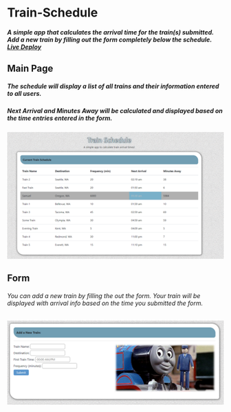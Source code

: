 # Train-Schedule
##### A simple app that calculates the arrival time for the train(s) submitted. Add a new train by filling out the form completely below the schedule. [Live Deploy](https://rizho123.github.io/Train-Schedule/ "Trains")


## Main Page

##### The schedule will display a list of all trains and their information entered to all users.
##### Next Arrival and Minutes Away will be calculated and displayed based on the time entries entered in the form.


<img width = 900 src = "https://github.com/rizho123/Train-Schedule/blob/master/assets/images/preview1.PNG?raw=true">

## Form

###### You can add a new train by filling the out the form. Your train will be displayed with arrival info based on the time you submitted the form.

<img width = 900 src = "https://github.com/rizho123/Train-Schedule/blob/master/assets/images/preview2.PNG?raw=true">
